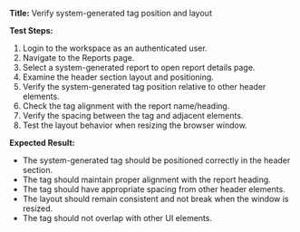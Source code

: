 **Title:** Verify system-generated tag position and layout

**Test Steps:**
1. Login to the workspace as an authenticated user.
2. Navigate to the Reports page.
3. Select a system-generated report to open report details page.
4. Examine the header section layout and positioning.
5. Verify the system-generated tag position relative to other header elements.
6. Check the tag alignment with the report name/heading.
7. Verify the spacing between the tag and adjacent elements.
8. Test the layout behavior when resizing the browser window.

**Expected Result:**
* The system-generated tag should be positioned correctly in the header section.
* The tag should maintain proper alignment with the report heading.
* The tag should have appropriate spacing from other header elements.
* The layout should remain consistent and not break when the window is resized.
* The tag should not overlap with other UI elements.
